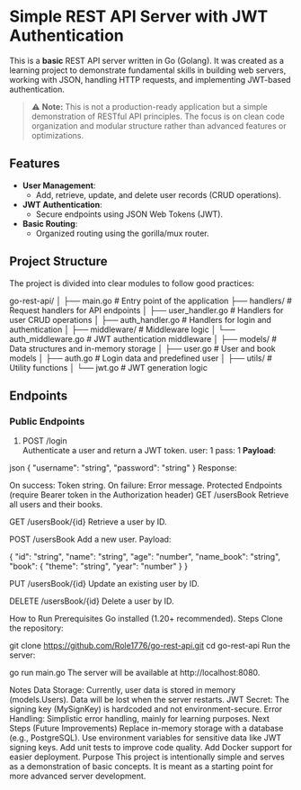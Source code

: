 # Simple REST API Server with JWT Authentication

This is a **basic** REST API server written in Go (Golang). It was created as a learning project to demonstrate fundamental skills in building web servers, working with JSON, handling HTTP requests, and implementing JWT-based authentication.

> ⚠️ **Note:** This is not a production-ready application but a simple demonstration of RESTful API principles. The focus is on clean code organization and modular structure rather than advanced features or optimizations.

## Features

- **User Management**: 
  - Add, retrieve, update, and delete user records (CRUD operations).
- **JWT Authentication**: 
  - Secure endpoints using JSON Web Tokens (JWT).
- **Basic Routing**: 
  - Organized routing using the gorilla/mux router.

## Project Structure

The project is divided into clear modules to follow good practices:

go-rest-api/ │ ├── main.go # Entry point of the application ├── handlers/ # Request handlers for API endpoints │ ├── user_handler.go # Handlers for user CRUD operations │ ├── auth_handler.go # Handlers for login and authentication │ ├── middleware/ # Middleware logic │ └── auth_middleware.go # JWT authentication middleware │ ├── models/ # Data structures and in-memory storage │ ├── user.go # User and book models │ ├── auth.go # Login data and predefined user │ ├── utils/ # Utility functions │ └── jwt.go # JWT generation logic 


## Endpoints

### Public Endpoints
1. POST /login  
   Authenticate a user and return a JWT token.
   user: 1
   pass: 1 
   **Payload**:
   
json
   {
       "username": "string",
       "password": "string"
   }
Response:

On success: Token string.
On failure: Error message.
Protected Endpoints (require Bearer token in the Authorization header)
GET /usersBook
Retrieve all users and their books.

GET /usersBook/{id}
Retrieve a user by ID.

POST /usersBook
Add a new user.
Payload:

{
    "id": "string",
    "name": "string",
    "age": "number",
    "name_book": "string",
    "book": {
        "theme": "string",
        "year": "number"
    }
}

PUT /usersBook/{id}
Update an existing user by ID.

DELETE /usersBook/{id}
Delete a user by ID.

How to Run
Prerequisites
Go installed (1.20+ recommended).
Steps
Clone the repository:

git clone https://github.com/Role1776/go-rest-api.git
cd go-rest-api
Run the server:

go run main.go
The server will be available at http://localhost:8080.

Notes
Data Storage: Currently, user data is stored in memory (models.Users). Data will be lost when the server restarts.
JWT Secret: The signing key (MySignKey) is hardcoded and not environment-secure.
Error Handling: Simplistic error handling, mainly for learning purposes.
Next Steps (Future Improvements)
Replace in-memory storage with a database (e.g., PostgreSQL).
Use environment variables for sensitive data like JWT signing keys.
Add unit tests to improve code quality.
Add Docker support for easier deployment.
Purpose
This project is intentionally simple and serves as a demonstration of basic concepts. It is meant as a starting point for more advanced server development.
